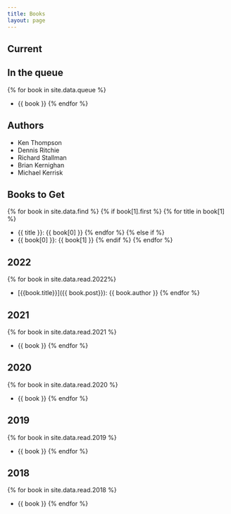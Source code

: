 ```yaml
---
title: Books
layout: page
---
```

## Current

## In the queue
{% for book in site.data.queue %}
  - {{ book }}
{% endfor %}

## Authors
- Ken Thompson
- Dennis Ritchie
- Richard Stallman
- Brian Kernighan
- Michael Kerrisk


## Books to Get
{% for book in site.data.find %}
    {% if book[1].first %}
        {% for title in book[1] %}
- {{ title }}: {{ book[0] }}
        {% endfor %}
    {% else if %}
- {{ book[0] }}: {{ book[1] }}
    {% endif %}
{% endfor %}

## 2022
{% for book in site.data.read.2022%}
- [{{book.title}}]({{ book.post}}): {{ book.author }}
{% endfor %}

## 2021
{% for book in site.data.read.2021 %}
- {{ book }}
{% endfor %}

## 2020
{% for book in site.data.read.2020 %}
- {{ book }}
{% endfor %}

## 2019
{% for book in site.data.read.2019 %}
- {{ book }}
{% endfor %}

## 2018
{% for book in site.data.read.2018 %}
- {{ book }}
{% endfor %}
